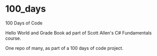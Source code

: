 # 100_days
100 Days of Code

Hello World and Grade Book ad part of Scott Allen's C# Fundamentals course.

One repo of many, as part of a 100 days of code project.